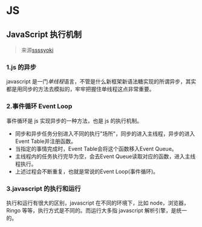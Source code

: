 # JS

## JavaScript 执行机制

> 来源[ssssyoki](https://juejin.im/post/59e85eebf265da430d571f89)

### 1.js 的异步

javascript 是一门<em>单线程</em>语言，不管是什么新框架新语法糖实现的所谓异步，其实都是用同步的方法去模拟的，牢牢把握住单线程这点非常重要。

### 2.事件循环 Event Loop

事件循环是 js 实现异步的一种方法，也是 js 的执行机制。
- 同步和异步任务分别进入不同的执行"场所"，同步的进入主线程，异步的进入Event Table并注册函数。
- 当指定的事情完成时，Event Table会将这个函数移入Event Queue。
- 主线程内的任务执行完毕为空，会去Event Queue读取对应的函数，进入主线程执行。
- 上述过程会不断重复，也就是常说的Event Loop(事件循环)。


### 3.javascript 的执行和运行

执行和运行有很大的区别，javascript 在不同的环境下，比如 node，浏览器，Ringo 等等，执行方式是不同的。而运行大多指 javascript 解析引擎，是统一的。
